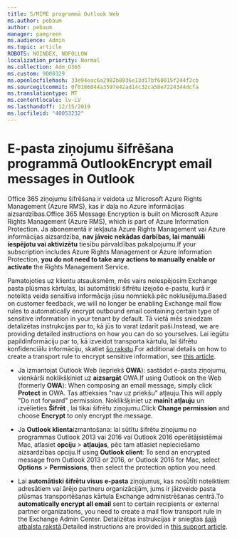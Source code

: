 ```yaml
---
title: S/MIME programmā Outlook Web
ms.author: pebaum
author: pebaum
manager: pamgreen
ms.audience: Admin
ms.topic: article
ROBOTS: NOINDEX, NOFOLLOW
localization_priority: Normal
ms.collection: Adm_O365
ms.custom: 9000329
ms.openlocfilehash: 33e94eac6a2982b8036e13d17bf60015f244f2cb
ms.sourcegitcommit: 0f0186044a3597e42ad14c32ca58e7224344dcfa
ms.translationtype: MT
ms.contentlocale: lv-LV
ms.lasthandoff: 12/15/2019
ms.locfileid: "40053232"
---
```

# <a name="encrypt-email-messages-in-outlook"></a><span data-ttu-id="cd1ea-102">E-pasta ziņojumu šifrēšana programmā Outlook</span><span class="sxs-lookup"><span data-stu-id="cd1ea-102">Encrypt email messages in Outlook</span></span>

<span data-ttu-id="cd1ea-103">Office 365 ziņojumu šifrēšana ir veidota uz Microsoft Azure Rights Management (Azure RMS), kas ir daļa no Azure informācijas aizsardzības.</span><span class="sxs-lookup"><span data-stu-id="cd1ea-103">Office 365 Message Encryption is built on Microsoft Azure Rights Management (Azure RMS), which is part of Azure Information Protection.</span></span> <span data-ttu-id="cd1ea-104">Ja abonementā ir iekļauta Azure Rights Management vai Azure informācijas aizsardzība, **nav jāveic nekādas darbības, lai manuāli iespējotu vai aktivizētu** tiesību pārvaldības pakalpojumu.</span><span class="sxs-lookup"><span data-stu-id="cd1ea-104">If your subscription includes Azure Rights Management or Azure Information Protection, **you do not need to take any actions to manually enable or activate** the Rights Management Service.</span></span>

<span data-ttu-id="cd1ea-105">Pamatojoties uz klientu atsauksmēm, mēs vairs neiespējosim Exchange pasta plūsmas kārtulas, lai automātiski šifrētu izejošo e-pastu, kurā ir noteikta veida sensitīva informācija jūsu nomniekā pēc noklusējuma.</span><span class="sxs-lookup"><span data-stu-id="cd1ea-105">Based on customer feedback, we will no longer be enabling Exchange mail flow rules to automatically encrypt outbound email containing certain type of sensitive information in your tenant by default.</span></span> <span data-ttu-id="cd1ea-106">Tā vietā mēs sniedzam detalizētas instrukcijas par to, kā jūs to varat izdarīt paši.</span><span class="sxs-lookup"><span data-stu-id="cd1ea-106">Instead, we are providing detailed instructions on how you can do so yourselves.</span></span> <span data-ttu-id="cd1ea-107">Lai iegūtu papildinformāciju par to, kā izveidot transporta kārtulu, lai šifrētu konfidenciālu informāciju, skatiet [šo rakstu](https://aka.ms/OmeEtr).</span><span class="sxs-lookup"><span data-stu-id="cd1ea-107">For additional details on how to create a transport rule to encrypt sensitive information, see [this article](https://aka.ms/OmeEtr).</span></span>

- <span data-ttu-id="cd1ea-108">Ja izmantojat Outlook Web (iepriekš **OWA**): sastādot e-pasta ziņojumu, vienkārši noklikšķiniet uz **aizsargāt** OWA.</span><span class="sxs-lookup"><span data-stu-id="cd1ea-108">If using Outlook on the Web (formerly **OWA**): When composing an email message, simply click **Protect** in OWA.</span></span> <span data-ttu-id="cd1ea-109">Tas attieksies "nav uz priekšu" atļauju.</span><span class="sxs-lookup"><span data-stu-id="cd1ea-109">This will apply "Do not forward" permission.</span></span> <span data-ttu-id="cd1ea-110">Noklikšķiniet uz **mainīt atļauju** un izvēlieties **Šifrēt** , lai tikai šifrētu ziņojumu.</span><span class="sxs-lookup"><span data-stu-id="cd1ea-110">Click **Change permission** and choose **Encrypt** to only encrypt the message.</span></span>

- <span data-ttu-id="cd1ea-111">Ja **Outlook klienta**izmantošana: lai sūtītu šifrētu ziņojumu no programmas Outlook 2013 vai 2016 vai Outlook 2016 operētājsistēmai Mac, atlasiet **opciju** > **atļaujas**, pēc tam atlasiet nepieciešamo aizsardzības opciju.</span><span class="sxs-lookup"><span data-stu-id="cd1ea-111">If using **Outlook client**: To send an encrypted message from Outlook 2013 or 2016, or Outlook 2016 for Mac, select **Options** > **Permissions**, then select the protection option you need.</span></span>

- <span data-ttu-id="cd1ea-112">Lai **automātiski šifrētu visus e-pasta** ziņojumus, kas nosūtīti noteiktiem adresātiem vai ārējo partneru organizācijām, jums ir jāizveido pasta plūsmas transportēšanas kārtula Exchange administrēšanas centrā.</span><span class="sxs-lookup"><span data-stu-id="cd1ea-112">To **automatically encrypt all email** sent to certain recipients or external partner organizations, you need to create a mail flow transport rule in the Exchange Admin Center.</span></span> <span data-ttu-id="cd1ea-113">Detalizētas instrukcijas ir sniegtas [šajā atbalsta rakstā](https://docs.microsoft.com/office365/securitycompliance/define-mail-flow-rules-to-encrypt-email#create-a-mail-flow-rule-to-encrypt-email-messages-with-the-new-ome-capabilities).</span><span class="sxs-lookup"><span data-stu-id="cd1ea-113">Detailed instructions are provided in [this support article](https://docs.microsoft.com/office365/securitycompliance/define-mail-flow-rules-to-encrypt-email#create-a-mail-flow-rule-to-encrypt-email-messages-with-the-new-ome-capabilities).</span></span>

